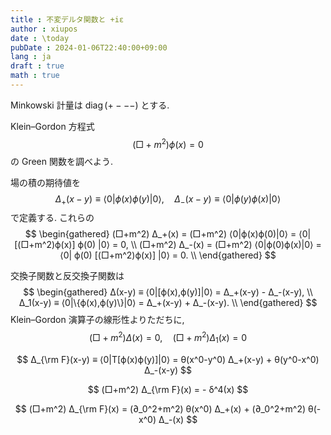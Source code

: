 ```yaml
---
title : 不変デルタ関数と +iε
author : xiupos
date : \today
pubDate : 2024-01-06T22:40:00+09:00
lang : ja
draft : true
math : true
---
```


Minkowski 計量は $\operatorname{diag}(+---)$ とする.

Klein–Gordon 方程式
$$
(□+m^2) ϕ(x) = 0
$$
の Green 関数を調べよう.

場の積の期待値を
$$
Δ_+(x-y) ≡ ⟨0|ϕ(x)ϕ(y)|0⟩, \quad Δ_-(x-y) ≡ ⟨0|ϕ(y)ϕ(x)|0⟩
$$
で定義する. これらの
$$
\begin{gathered}
  (□+m^2) Δ_+(x) = (□+m^2) ⟨0|ϕ(x)ϕ(0)|0⟩ = ⟨0| [(□+m^2)ϕ(x)] ϕ(0) |0⟩ = 0, \\
  (□+m^2) Δ_-(x) = (□+m^2) ⟨0|ϕ(0)ϕ(x)|0⟩ = ⟨0| ϕ(0) [(□+m^2)ϕ(x)] |0⟩ = 0. \\
\end{gathered}
$$

交換子関数と反交換子関数は
$$
\begin{gathered}
  Δ(x-y) ≡ ⟨0|[ϕ(x),ϕ(y)]|0⟩ = Δ_+(x-y) - Δ_-(x-y), \\
  Δ_1(x-y) ≡ ⟨0|\{ϕ(x),ϕ(y)\}|0⟩ = Δ_+(x-y) + Δ_-(x-y). \\
\end{gathered}
$$
Klein–Gordon 演算子の線形性よりただちに,
$$
(□+m^2) Δ(x) = 0, \quad (□+m^2) Δ_1(x) = 0
$$

$$
Δ_{\rm F}(x-y) ≡ ⟨0|T[ϕ(x)ϕ(y)]|0⟩ = θ(x^0-y^0) Δ_+(x-y) + θ(y^0-x^0) Δ_-(x-y)
$$

$$
(□+m^2) Δ_{\rm F}(x) = - δ^4(x)
$$

$$
(□+m^2) Δ_{\rm F}(x) = (∂_0^2+m^2) θ(x^0) Δ_+(x) + (∂_0^2+m^2) θ(-x^0) Δ_-(x)
$$
